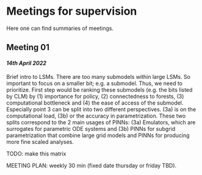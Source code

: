 # Meetings for supervision
Here one can find summaries of meetings.

## Meeting 01 <a id="M01"></a>
#### *14th April 2022*
Brief intro to LSMs. There are too many submodels within large LSMs. So important to focus on a smaller bit; e.g. a submodel. Thus, we need to prioritize. First step would be ranking these submodels (e.g. the bits listed by CLM) by (1) importance for policy, (2) connectedness to forests, (3) computational bottleneck and (4) the ease of access of the submodel. Especially point 3 can be split into two different perspectives. (3a) is on the computational load, (3b) or the accuracy in parametrization. These two splits correspond to the 2 main usages of PINNs: (3a) Emulators, which are surrogates for parametric ODE systems and (3b) PINNs for subgrid parametrization that combine large grid models and PINNs for producing more fine scaled analyses.

TODO: make this matrix

MEETING PLAN: weekly 30 min (fixed date thursday or friday TBD).
